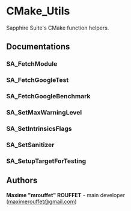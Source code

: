 # CMake_Utils

Sapphire Suite's CMake function helpers.


## Documentations

### SA_FetchModule

### SA_FetchGoogleTest

### SA_FetchGoogleBenchmark

### SA_SetMaxWarningLevel

### SA_SetIntrinsicsFlags

### SA_SetSanitizer

### SA_SetupTargetForTesting


## Authors

**Maxime "mrouffet" ROUFFET** - main developer (maximerouffet@gmail.com) 
